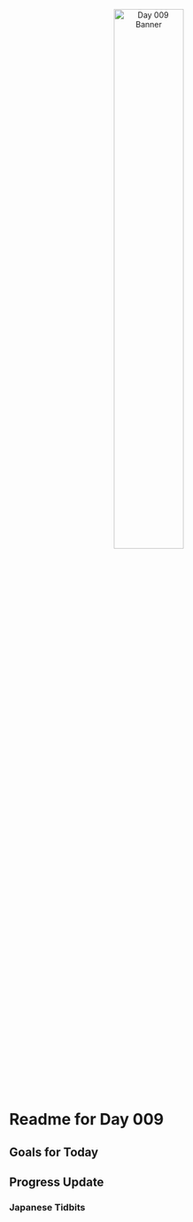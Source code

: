 <div align="center">
 <img src="../../Images/image_009.jpg" alt="Day 009 Banner" width="50%">
</div>

# Readme for Day 009

## Goals for Today

## Progress Update

### Japanese Tidbits


